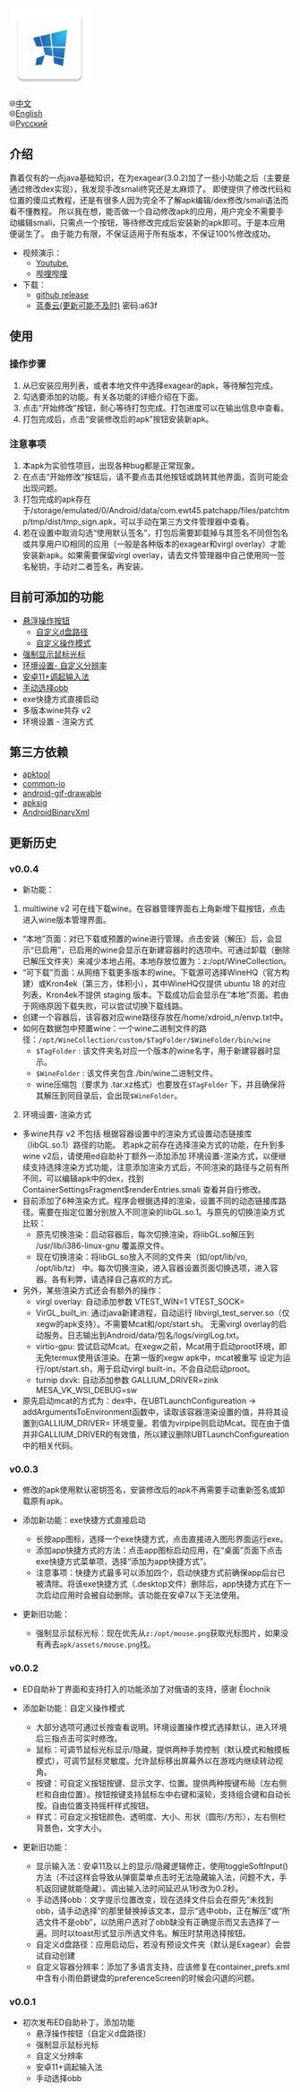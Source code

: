 ![icon](/patchapp/src/main/res/mipmap-xxhdpi/ic_launcher.png)

🌐[中文](./readme.md)\
🌐[English](./readme/readme_en.md)\
🌐[Русский](./readme/readme_ru.md)

## 介绍
靠着仅有的一点java基础知识，在为exagear(3.0.2)加了一些小功能之后（主要是通过修改dex实现），我发现手改smali终究还是太麻烦了。
即使提供了修改代码和位置的傻瓜式教程，还是有很多人因为完全不了解apk编辑/dex修改/smali语法而看不懂教程。
所以我在想，能否做一个自动修改apk的应用，用户完全不需要手动编辑smali，只需点一个按钮，等待修改完成后安装新的apk即可。于是本应用便诞生了。
由于能力有限，不保证适用于所有版本，不保证100%修改成功。

- 视频演示：
  - [Youtube](https://youtu.be/t0y_AcWhZxI),
  - [哔哩哔哩](https://www.bilibili.com/video/BV1mY411X7Nn/)
- 下载：
  - [github release](https://github.com/ewt45/EDPatch/releases) 
  - [蓝奏云(更新可能不及时)](https://wwqv.lanzout.com/b012qfz3i) 密码:a63f
## 使用
### 操作步骤
1. 从已安装应用列表，或者本地文件中选择exagear的apk，等待解包完成。
2. 勾选要添加的功能。有关各功能的详细介绍在下面。
3. 点击“开始修改”按钮，耐心等待打包完成。打包进度可以在输出信息中查看。
4. 打包完成后，点击“安装修改后的apk”按钮安装新apk。

### 注意事项
1. 本apk为实验性项目，出现各种bug都是正常现象。
2. 在点击“开始修改”按钮后，请不要点击其他按钮或跳转其他界面，否则可能会出现问题。
3. 打包完成的apk存在于/storage/emulated/0/Android/data/com.ewt45.patchapp/files/patchtmp/tmp/dist/tmp_sign.apk，可以手动在第三方文件管理器中查看。
4. 若在设置中取消勾选“使用默认签名”，打包后需要卸载掉与其签名不同但包名或共享用户ID相同的应用（一般是各种版本的exagear和virgl overlay）才能安装新apk。如果需要保留virgl overlay，请去文件管理器中自己使用同一签名秘钥，手动对二者签名，再安装。

## 目前可添加的功能
- [悬浮操作按钮](https://ewt45.github.io/blogs/2022/winter/exagearFab/) 
  - [自定义d盘路径](https://ewt45.github.io/blogs/2022/winter/exagearFab/driveD.html)
  - [自定义操作模式](https://www.bilibili.com/video/BV1fL41167Ji/)
- [强制显示鼠标光标](https://ewt45.github.io/blogs/2022/winter/exagearDefaultCursor/)
- [环境设置- 自定义分辨率](https://ewt45.github.io/blogs/2022/autumn/exagearCustomResl/)
- [安卓11+调起输入法](https://ewt45.github.io/blogs/2022/autumn/exagearKeyboard/)
- [手动选择obb](https://ewt45.github.io/blogs/2022/winter/exagearFindObb/)
- exe快捷方式直接启动
- 多版本wine共存 v2
- 环境设置 - 渲染方式

## 第三方依赖

[//]: # (**用到的第三方项目都没传上来，编译是没法通过的。去release里下现成的apk就行了。**)
- [apktool](https://ibotpeaches.github.io/Apktool/)
- [common-io](https://commons.apache.org/proper/commons-io/)
- [android-gif-drawable](https://github.com/koral--/android-gif-drawable)
- [apksig](https://android.googlesource.com/platform/tools/apksig)
- [AndroidBinaryXml](https://github.com/senswrong/AndroidBinaryXml)


## 更新历史

### v0.0.4
- 新功能：
1. multiwine v2 可在线下载wine。在容器管理界面右上角新增下载按钮，点击进入wine版本管理界面。
  - “本地”页面：对已下载或预置的wine进行管理。点击安装（解压）后，会显示“已启用”，已启用的wine会显示在新建容器时的选项中。可通过卸载（删除已解压文件夹）来减少本地占用。本地存放位置为：z:/opt/WineCollection。
  - “可下载”页面：从网络下载更多版本的wine。下载源可选择WineHQ（官方构建）或Kron4ek（第三方，体积小），其中WineHQ仅提供 ubuntu 18 的对应列表，Kron4ek不提供 staging 版本。下载成功后会显示在“本地”页面。若由于网络原因下载失败，可以尝试切换下载线路。
  - 创建一个容器后，该容器对应wine路径存放在/home/xdroid_n/envp.txt中。
  - 如何在数据包中预置wine：一个wine二进制文件的路径：`/opt/WineCollection/custom/$TagFolder/$WineFolder/bin/wine`
    - `$TagFolder` : 该文件夹名对应一个版本的wine名字，用于新建容器时显示。
    - `$WineFolder` : 该文件夹包含./bin/wine二进制文件。
    - wine压缩包（要求为 .tar.xz格式）也要放在`$TagFolder` 下，并且确保将其解压到同目录后，会出现`$WineFolder`。

2. 环境设置- 渲染方式
  - 多wine共存 v2 不包括 根据容器设置中的渲染方式设置动态链接库（libGL.so.1）路径的功能。 若apk之前存在选择渲染方式的功能，在升到多wine v2后，请使用ed自助补丁额外一添加添加 环境设置-渲染方式，以便继续支持选择渲染方式功能，注意添加渲染方式后，不同渲染的路径与之前有所不同，可以编辑apk中的dex，找到 ContainerSettingsFragment$renderEntries.smali 查看并自行修改。
  - 目前添加了6种渲染方式。程序会根据选择的渲染，设置不同的动态链接库路径。需要在指定位置分别放入不同渲染的libGL.so.1。与原先的切换渲染方式比较：
    - 原先切换渲染：启动容器后，每次切换渲染，将libGL.so解压到 /usr/lib/i386-linux-gnu 覆盖原文件。
    - 现在切换渲染：将libGL.so放入不同的文件夹（如/opt/lib/vo, /opt/lib/tz） 中。每次切换渲染，进入容器设置页面切换选项，进入容器。各有利弊，请选择自己喜欢的方式。
  - 另外，某些渲染方式还会有额外的操作：
    - virgl overlay: 自动添加参数 VTEST_WIN=1  VTEST_SOCK=
    - VirGL_built_in: 通过java新建进程，自动运行 libvirgl_test_server.so（仅xegw的apk支持）。不需要Mcat和/opt/start.sh。 无需virgl overlay的启动服务。日志输出到Android/data/包名/logs/virglLog.txt。
    - virtio-gpu: 尝试启动Mcat。在xegw之前，Mcat用于启动proot环境，即无免termux使用该渲染。在第一版的xegw apk中，mcat被重写 设定为运行/opt/start.sh，用于启动virgl built-in，不会自动启动proot。
    - turnip dxvk: 自动添加参数 GALLIUM_DRIVER=zink MESA_VK_WSI_DEBUG=sw
  - 原先启动mcat的方式为：dex中，在UBTLaunchConfigureation -> addArgumentsToEnvironment函数中，读取该容器渲染设置的值，并将其设置到GALLIUM_DRIVER= 环境变量。若值为virpipe则启动Mcat。现在由于值并非GALLIUM_DRIVER的有效值，所以建议删除UBTLaunchConfigureation中的相关代码。

### v0.0.3
- 修改的apk使用默认密钥签名，安装修改后的apk不再需要手动重新签名或卸载原有apk。
- 添加新功能：exe快捷方式直接启动
  - 长按app图标，选择一个exe快捷方式，点击直接进入图形界面运行exe。
  - 添加app快捷方式的方法：点击app图标启动应用，在“桌面”页面下点击exe快捷方式菜单项，选择“添加为app快捷方式”。
  - 注意事项：快捷方式最多可以添加四个，启动快捷方式前确保app后台已被清除。将该exe快捷方式（.desktop文件）删除后，app快捷方式在下一次启动应用时会被自动删除。该功能在安卓7以下无法使用。

- 更新旧功能：
  - 强制显示鼠标光标：现在优先从`z:/opt/mouse.png`获取光标图片，如果没有再去`apk/assets/mouse.png`找。


### v0.0.2
- ED自助补丁界面和支持打入的功能添加了对俄语的支持，感谢 Ēlochnik
- 添加新功能：自定义操作模式
  - 大部分选项可通过长按查看说明。环境设置操作模式选择默认，进入环境后三指点击可实时修改。
  - 鼠标：可调节鼠标光标显示/隐藏，提供两种手势控制（默认模式和触摸板模式），可调节鼠标灵敏度。允许鼠标移出屏幕外以在游戏内继续转动视角。
  - 按键：可自定义按钮按键、显示文字、位置。提供两种按键布局（左右侧栏和自由位置）。按钮按键支持鼠标左中右键和滚轮，支持组合键和自动长按。自由位置支持摇杆样式按钮。
  - 样式：可自定义按钮颜色、透明度、大小、形状（圆形/方形），左右侧栏背景色，文字大小。

- 更新旧功能：
  - 显示输入法：安卓11及以上的显示/隐藏逻辑修正，使用toggleSoftInput()方法（不过这样会导致从弹窗菜单点击时无法隐藏输入法，问题不大，手机返回键就能隐藏）。调出输入法时间延迟从1秒改为0.2秒。
  - 手动选择obb：文字提示位置改变，现在选择文件后会在原先“未找到obb，请手动选择”的那里替换掉该文本，显示“选中obb，正在解压”或“所选文件不是obb”，以防用户选对了obb缺没有正确提示而又去选择了一遍。同时以toast形式显示所选文件名。解压时禁用选择按钮。
  - 自定义d盘路径：应用启动后，若没有预设文件夹（默认是Exagear）会尝试自动创建
  - 自定义容器分辨率：添加了多语言支持，应该修复在container_prefs.xml中含有小雨伯爵键盘的preferenceScreen的时候会闪退的问题。


### v0.0.1
- 初次发布ED自助补丁。添加功能 
  - 悬浮操作按钮（自定义d盘路径）
  - 强制显示鼠标光标
  - 自定义分辨率
  - 安卓11+调起输入法
  - 手动选择obb



